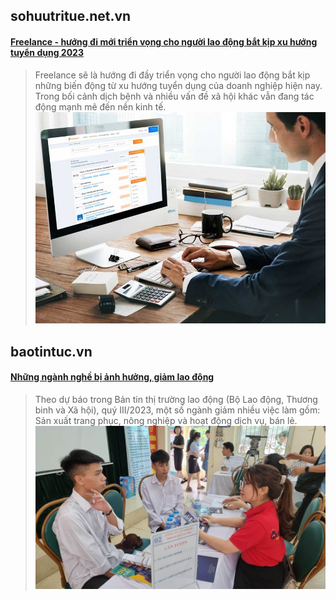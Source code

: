 ## sohuutritue.net.vn
#### [Freelance - hướng đi mới triển vọng cho người lao động bắt kịp xu hướng tuyển dụng 2023](https://sohuutritue.net.vn/freelance--huong-di-moi-trien-vong-cho-nguoi-lao-dong-bat-kip-xu-huong-tuyen-dung-2023-d180549.html)

> Freelance sẽ là hướng đi đầy triển vọng cho người lao động bắt kịp những biến động từ xu hướng tuyển dụng của doanh
> nghiệp hiện nay. Trong bối cảnh dịch bệnh và nhiều vấn đề xã hội khác vẫn đang tác động mạnh mẽ đến nền kinh tế.
![img.png](img.png)

## baotintuc.vn
#### [Những ngành nghề bị ảnh hưởng, giảm lao động](https://baotintuc.vn/xa-hoi/nhung-nganh-nghe-bi-anh-huong-giam-lao-dong-20230721154026969.htm)

> Theo dự báo trong Bản tin thị trường lao động (Bộ Lao động, Thương binh và Xã hội), quý III/2023, một số ngành giảm
> nhiều việc làm gồm: Sản xuất trang phục, nông nghiệp và hoạt động dịch vụ, bán lẻ.
![img_1.png](img_1.png)
